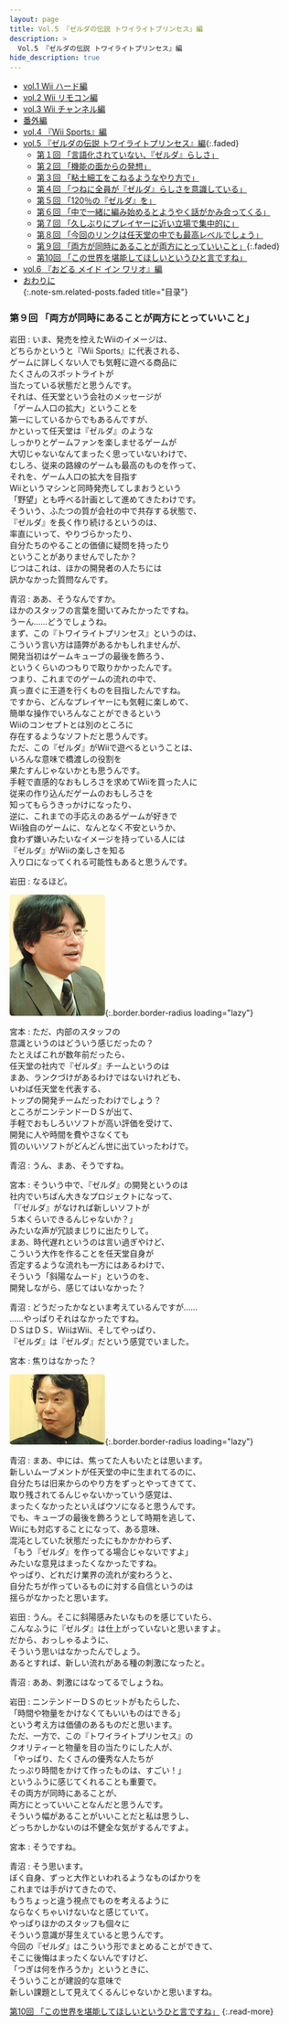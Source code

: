 ```yaml
---
layout: page
title: Vol.5 『ゼルダの伝説 トワイライトプリンセス』編
description: >
  Vol.5 『ゼルダの伝説 トワイライトプリンセス』編
hide_description: true
---
```




* [vol.1 Wii ハード編](../../vol1/1/)<br>
* [vol.2 Wii リモコン編](../../vol2/1/)<br>
* [vol.3 Wii チャンネル編](../../vol3/1/)<br>
* [番外編](../../vol_ext/1/)<br>
* [vol.4 『Wii Sports』編](../../vol4/1/)<br>
* [vol.5 『ゼルダの伝説 トワイライトプリンセス』編](javascript:void(0)){:.faded}<br>
  * [第１回 「言語化されていない、『ゼルダ』らしさ」](1.md)<br>
  * [第２回 「機能の面からの発想」](2.md)<br>
  * [第３回 「粘土細工をこねるようなやり方で」](3.md)<br>
  * [第４回 「つねに全員が『ゼルダ』らしさを意識している」](4.md)<br>
  * [第５回 「120％の『ゼルダ』を」](5.md)<br>
  * [第６回 「中で一緒に編み始めるとようやく話がかみ合ってくる」](6.md)<br>
  * [第７回 「久しぶりにプレイヤーに近い立場で集中的に」](7.md)<br>
  * [第８回 「今回のリンクは任天堂の中でも最高レベルでしょう」](8.md)<br>
  * [第９回 「両方が同時にあることが両方にとっていいこと」](javascript:void(0)){:.faded}<br>
  * [第10回 「この世界を堪能してほしいというひと言ですね」](10.md)<br>
* [vol.6 『おどる メイド イン ワリオ』編](../../vol6/1/)<br>
* [おわりに ](../../afterword/1/)<br>
{:.note-sm.related-posts.faded title="目录"}




### 第９回 「両方が同時にあることが両方にとっていいこと」

岩田
: いま、発売を控えたWiiのイメージは、<br>どちらかというと『Wii Sports』に代表される、<br>ゲームに詳しくない人でも気軽に遊べる商品に<br>たくさんのスポットライトが<br>当たっている状態だと思うんです。<br>それは、任天堂という会社のメッセージが<br>「ゲーム人口の拡大」ということを<br>第一にしているからでもあるんですが、<br>かといって任天堂は『ゼルダ』のような<br>しっかりとゲームファンを楽しませるゲームが<br>大切じゃないなんてまったく思っていないわけで、<br>むしろ、従来の路線のゲームも最高のものを作って、<br>それを、ゲーム人口の拡大を目指す<br>Wiiというマシンと同時発売してしまおうという<br>「野望」とも呼べる計画として進めてきたわけです。<br>そういう、ふたつの質が会社の中で共存する状態で、<br>『ゼルダ』を長く作り続けるというのは、<br>率直にいって、やりづらかったり、<br>自分たちのやることの価値に疑問を持ったり<br>ということがありませんでしたか？<br>じつはこれは、ほかの開発者の人たちには<br>訊かなかった質問なんです。

青沼
: ああ、そうなんですか。<br>ほかのスタッフの言葉を聞いてみたかったですね。<br>うーん……どうでしょうね。<br>まず、この『トワイライトプリンセス』というのは、<br>こういう言い方は語弊があるかもしれませんが、<br>開発当初はゲームキューブの最後を飾ろう、<br>というくらいのつもりで取りかかったんです。<br>つまり、これまでのゲームの流れの中で、<br>真っ直ぐに王道を行くものを目指したんですね。<br>ですから、どんなプレイヤーにも気軽に楽しめて、<br>簡単な操作でいろんなことができるという<br>Wiiのコンセプトとは別のところに<br>存在するようなソフトだと思うんです。<br>ただ、この『ゼルダ』がWiiで遊べるということは、<br>いろんな意味で橋渡しの役割を<br>果たすんじゃないかとも思うんです。<br>手軽で直感的なおもしろさを求めてWiiを買った人に<br>従来の作り込んだゲームのおもしろさを<br>知ってもらうきっかけになったり、<br>逆に、これまでの手応えのあるゲームが好きで<br>Wii独自のゲームに、なんとなく不安というか、<br>食わず嫌いみたいなイメージを持っている人には<br>『ゼルダ』がWiiの楽しさを知る<br>入り口になってくれる可能性もあると思うんです。

岩田
: なるほど。

![](/others/interviews/jp/wii/hardware/vol5/img/p79.jpg){:.border.border-radius loading="lazy"}

宮本
: ただ、内部のスタッフの<br>意識というのはどういう感じだったの？<br>たとえばこれが数年前だったら、<br>任天堂の社内で『ゼルダ』チームというのは<br>まあ、ランクづけがあるわけではないけれども、<br>いわば任天堂を代表する、<br>トップの開発チームだったわけでしょう？<br>ところがニンテンドーＤＳが出て、<br>手軽でおもしろいソフトが高い評価を受けて、<br>開発に人や時間を費やさなくても<br>質のいいソフトがどんどん世に出ていったわけで。

青沼
: うん、まあ、そうですね。

宮本
: そういう中で、『ゼルダ』の開発というのは<br>社内でいちばん大きなプロジェクトになって、<br>「『ゼルダ』がなければ新しいソフトが<br>５本くらいできるんじゃないか？」<br>みたいな声が冗談まじりに出たりして。<br>まあ、時代遅れというのは言い過ぎやけど、<br>こういう大作を作ることを任天堂自身が<br>否定するような流れも一方にはあるわけで、<br>そういう「斜陽なムード」というのを、<br>開発しながら、感じてはいなかった？

青沼
: どうだったかなといま考えているんですが……<br>……やっぱりそれはなかったですね。<br>ＤＳはＤＳ、WiiはWii、そしてやっぱり、<br>『ゼルダ』は『ゼルダ』だという感覚でいました。

宮本
: 焦りはなかった？

![](/others/interviews/jp/wii/hardware/vol5/img/p80.jpg){:.border.border-radius loading="lazy"}

青沼
: まあ、中には、焦ってた人もいたとは思います。<br>新しいムーブメントが任天堂の中に生まれてるのに、<br>自分たちは旧来からのやり方をずっとやってきてて、<br>取り残されてるんじゃないかっていう感覚は、<br>まったくなかったといえばウソになると思うんです。<br>でも、キューブの最後を飾ろうとして時期を逃して、<br>Wiiにも対応することになって、ある意味、<br>混沌としていた状態だったにもかかかわらず、<br>「もう『ゼルダ』を作ってる場合じゃないですよ」<br>みたいな意見はまったくなかったですね。<br>やっぱり、どれだけ業界の流れが変わろうと、<br>自分たちが作っているものに対する自信というのは<br>揺らがなかったと思います。

岩田
: うん。そこに斜陽感みたいなものを感じていたら、<br>こんなふうに『ゼルダ』は仕上がっていないと思いますよ。<br>だから、おっしゃるように、<br>そういう思いはなかったんでしょう。<br>あるとすれば、新しい流れがある種の刺激になったと。

青沼
: ああ、刺激にはなってるでしょうね。

岩田
: ニンテンドーＤＳのヒットがもたらした、<br>「時間や物量をかけなくてもいいものはできる」<br>という考え方は価値のあるものだと思います。<br>ただ、一方で、この『トワイライトプリンセス』の<br>クオリティーと物量を目の当たりにした人が、<br>「やっぱり、たくさんの優秀な人たちが<br>たっぷり時間をかけて作ったものは、すごい！」<br>というふうに感じてくれることも重要で。<br>その両方が同時にあることが、<br>両方にとっていいことなんだと思うんです。<br>そういう幅があることがいいことだと私は思うし、<br>どっちかしかないのは不健全な気がするんですよ。

宮本
: そうですね。

青沼
: そう思います。<br>ぼく自身、ずっと大作といわれるようなものばかりを<br>これまでは手がけてきたので、<br>もうちょっと違う視点でものを考えるように<br>ならなくちゃいけないなと感じていて。<br>やっぱりほかのスタッフも個々に<br>そういう意識が芽生えていると思うんです。<br>今回の『ゼルダ』はこういう形でまとめることができて、<br>そこに後悔はまったくないんですけど、<br>「つぎは何を作ろうか」というときに、<br>そういうことが建設的な意味で<br>新しい課題として見えてくるんじゃないかと思いますね。<br>

[第10回 「この世界を堪能してほしいというひと言ですね」](10.md)
{:.read-more}
